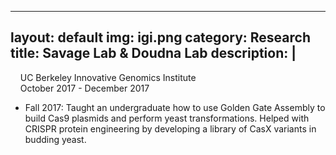 
---
layout: default
img: igi.png
category: Research
title: Savage Lab & Doudna Lab
description: |
---
&nbsp;&nbsp;  <i class="fa fa-university alt-font"></i>&nbsp;UC Berkeley Innovative Genomics Institute
<br>
&nbsp;&nbsp;  <i class="fa fa-calendar"></i>&nbsp;October 2017 - December 2017
<br>
<!--&nbsp;&nbsp;  Advisor: Dr. Benjamin Oakes-->

* Fall 2017: Taught an undergraduate how to use Golden Gate Assembly to build Cas9 plasmids and perform yeast transformations. Helped with CRISPR protein engineering by developing a library of CasX variants in budding yeast.

